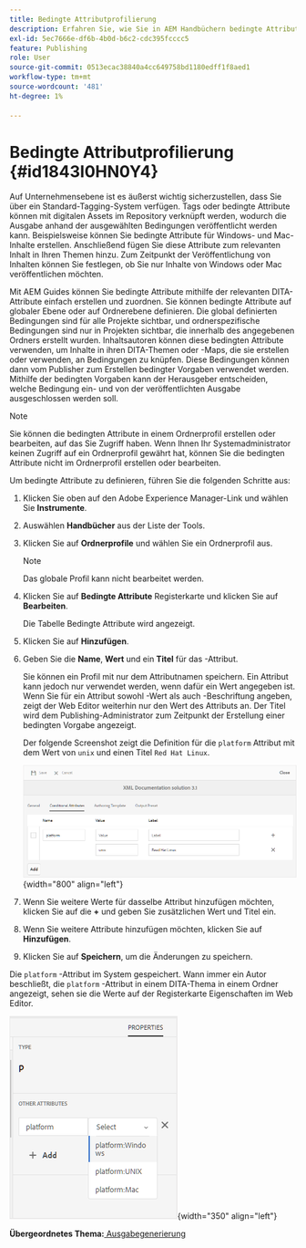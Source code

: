```yaml
---
title: Bedingte Attributprofilierung
description: Erfahren Sie, wie Sie in AEM Handbüchern bedingte Attribute erstellen. Verwenden Sie bedingte Attribute im Ordner und globale Profile, um Ihren Inhalt an Bedingungen zu knüpfen.
exl-id: 5ec7666e-df6b-4b0d-b6c2-cdc395fcccc5
feature: Publishing
role: User
source-git-commit: 0513ecac38840a4cc649758bd1180edff1f8aed1
workflow-type: tm+mt
source-wordcount: '481'
ht-degree: 1%

---
```


# Bedingte Attributprofilierung {#id1843I0HN0Y4}

Auf Unternehmensebene ist es äußerst wichtig sicherzustellen, dass Sie über ein Standard-Tagging-System verfügen. Tags oder bedingte Attribute können mit digitalen Assets im Repository verknüpft werden, wodurch die Ausgabe anhand der ausgewählten Bedingungen veröffentlicht werden kann. Beispielsweise können Sie bedingte Attribute für Windows- und Mac-Inhalte erstellen. Anschließend fügen Sie diese Attribute zum relevanten Inhalt in Ihren Themen hinzu. Zum Zeitpunkt der Veröffentlichung von Inhalten können Sie festlegen, ob Sie nur Inhalte von Windows oder Mac veröffentlichen möchten.

Mit AEM Guides können Sie bedingte Attribute mithilfe der relevanten DITA-Attribute einfach erstellen und zuordnen. Sie können bedingte Attribute auf globaler Ebene oder auf Ordnerebene definieren. Die global definierten Bedingungen sind für alle Projekte sichtbar, und ordnerspezifische Bedingungen sind nur in Projekten sichtbar, die innerhalb des angegebenen Ordners erstellt wurden. Inhaltsautoren können diese bedingten Attribute verwenden, um Inhalte in ihren DITA-Themen oder -Maps, die sie erstellen oder verwenden, an Bedingungen zu knüpfen. Diese Bedingungen können dann vom Publisher zum Erstellen bedingter Vorgaben verwendet werden. Mithilfe der bedingten Vorgaben kann der Herausgeber entscheiden, welche Bedingung ein- und von der veröffentlichten Ausgabe ausgeschlossen werden soll.

>[!NOTE]
>
> Sie können die bedingten Attribute in einem Ordnerprofil erstellen oder bearbeiten, auf das Sie Zugriff haben. Wenn Ihnen Ihr Systemadministrator keinen Zugriff auf ein Ordnerprofil gewährt hat, können Sie die bedingten Attribute nicht im Ordnerprofil erstellen oder bearbeiten.

Um bedingte Attribute zu definieren, führen Sie die folgenden Schritte aus:

1. Klicken Sie oben auf den Adobe Experience Manager-Link und wählen Sie **Instrumente**.

1. Auswählen **Handbücher** aus der Liste der Tools.

1. Klicken Sie auf **Ordnerprofile** und wählen Sie ein Ordnerprofil aus.

   >[!NOTE]
   >
   > Das globale Profil kann nicht bearbeitet werden.

1. Klicken Sie auf **Bedingte Attribute** Registerkarte und klicken Sie auf **Bearbeiten**.

   Die Tabelle Bedingte Attribute wird angezeigt.

1. Klicken Sie auf **Hinzufügen**.

1. Geben Sie die **Name**, **Wert** und ein **Titel** für das -Attribut.

   Sie können ein Profil mit nur dem Attributnamen speichern. Ein Attribut kann jedoch nur verwendet werden, wenn dafür ein Wert angegeben ist. Wenn Sie für ein Attribut sowohl -Wert als auch -Beschriftung angeben, zeigt der Web Editor weiterhin nur den Wert des Attributs an. Der Titel wird dem Publishing-Administrator zum Zeitpunkt der Erstellung einer bedingten Vorgabe angezeigt.

   Der folgende Screenshot zeigt die Definition für die `platform` Attribut mit dem Wert von `unix` und einen Titel `Red Hat Linux`.

   ![](images/add-profile.png){width="800" align="left"}

1. Wenn Sie weitere Werte für dasselbe Attribut hinzufügen möchten, klicken Sie auf die **+** und geben Sie zusätzlichen Wert und Titel ein.

1. Wenn Sie weitere Attribute hinzufügen möchten, klicken Sie auf **Hinzufügen**.

1. Klicken Sie auf **Speichern**, um die Änderungen zu speichern.


Die `platform` -Attribut im System gespeichert. Wann immer ein Autor beschließt, die `platform` -Attribut in einem DITA-Thema in einem Ordner angezeigt, sehen sie die Werte auf der Registerkarte Eigenschaften im Web Editor.

![](images/properties-tab.png){width="350" align="left"}

**Übergeordnetes Thema:**[ Ausgabegenerierung](generate-output.md)
